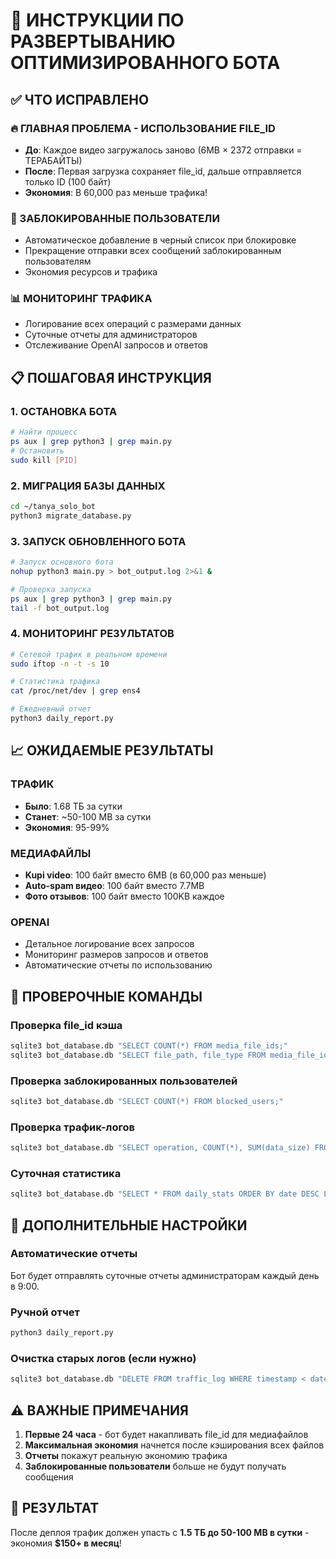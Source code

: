 # 🚀 ИНСТРУКЦИИ ПО РАЗВЕРТЫВАНИЮ ОПТИМИЗИРОВАННОГО БОТА

## ✅ ЧТО ИСПРАВЛЕНО

### 🔥 ГЛАВНАЯ ПРОБЛЕМА - ИСПОЛЬЗОВАНИЕ FILE_ID
- **До**: Каждое видео загружалось заново (6MB × 2372 отправки = ТЕРАБАЙТЫ)
- **После**: Первая загрузка сохраняет file_id, дальше отправляется только ID (100 байт)
- **Экономия**: В 60,000 раз меньше трафика!

### 🚫 ЗАБЛОКИРОВАННЫЕ ПОЛЬЗОВАТЕЛИ
- Автоматическое добавление в черный список при блокировке
- Прекращение отправки всех сообщений заблокированным пользователям
- Экономия ресурсов и трафика

### 📊 МОНИТОРИНГ ТРАФИКА
- Логирование всех операций с размерами данных
- Суточные отчеты для администраторов
- Отслеживание OpenAI запросов и ответов

## 📋 ПОШАГОВАЯ ИНСТРУКЦИЯ

### 1. ОСТАНОВКА БОТА
```bash
# Найти процесс
ps aux | grep python3 | grep main.py
# Остановить
sudo kill [PID]
```

### 2. МИГРАЦИЯ БАЗЫ ДАННЫХ
```bash
cd ~/tanya_solo_bot
python3 migrate_database.py
```

### 3. ЗАПУСК ОБНОВЛЕННОГО БОТА
```bash
# Запуск основного бота
nohup python3 main.py > bot_output.log 2>&1 &

# Проверка запуска
ps aux | grep python3 | grep main.py
tail -f bot_output.log
```

### 4. МОНИТОРИНГ РЕЗУЛЬТАТОВ
```bash
# Сетевой трафик в реальном времени
sudo iftop -n -t -s 10

# Статистика трафика
cat /proc/net/dev | grep ens4

# Ежедневный отчет
python3 daily_report.py
```

## 📈 ОЖИДАЕМЫЕ РЕЗУЛЬТАТЫ

### ТРАФИК
- **Было**: 1.68 ТБ за сутки
- **Станет**: ~50-100 MB за сутки
- **Экономия**: 95-99%

### МЕДИАФАЙЛЫ
- **Kupi video**: 100 байт вместо 6MB (в 60,000 раз меньше)
- **Auto-spam видео**: 100 байт вместо 7.7MB
- **Фото отзывов**: 100 байт вместо 100KB каждое

### OPENAI
- Детальное логирование всех запросов
- Мониторинг размеров запросов и ответов
- Автоматические отчеты по использованию

## 🎯 ПРОВЕРОЧНЫЕ КОМАНДЫ

### Проверка file_id кэша
```bash
sqlite3 bot_database.db "SELECT COUNT(*) FROM media_file_ids;"
sqlite3 bot_database.db "SELECT file_path, file_type FROM media_file_ids LIMIT 5;"
```

### Проверка заблокированных пользователей
```bash
sqlite3 bot_database.db "SELECT COUNT(*) FROM blocked_users;"
```

### Проверка трафик-логов
```bash
sqlite3 bot_database.db "SELECT operation, COUNT(*), SUM(data_size) FROM traffic_log GROUP BY operation;"
```

### Суточная статистика
```bash
sqlite3 bot_database.db "SELECT * FROM daily_stats ORDER BY date DESC LIMIT 3;"
```

## 🔧 ДОПОЛНИТЕЛЬНЫЕ НАСТРОЙКИ

### Автоматические отчеты
Бот будет отправлять суточные отчеты администраторам каждый день в 9:00.

### Ручной отчет
```bash
python3 daily_report.py
```

### Очистка старых логов (если нужно)
```bash
sqlite3 bot_database.db "DELETE FROM traffic_log WHERE timestamp < datetime('now', '-30 days');"
```

## ⚠️ ВАЖНЫЕ ПРИМЕЧАНИЯ

1. **Первые 24 часа** - бот будет накапливать file_id для медиафайлов
2. **Максимальная экономия** начнется после кэширования всех файлов
3. **Отчеты** покажут реальную экономию трафика
4. **Заблокированные пользователи** больше не будут получать сообщения

## 🎉 РЕЗУЛЬТАТ

После деплоя трафик должен упасть с **1.5 ТБ до 50-100 MB в сутки** - экономия **$150+ в месяц**!